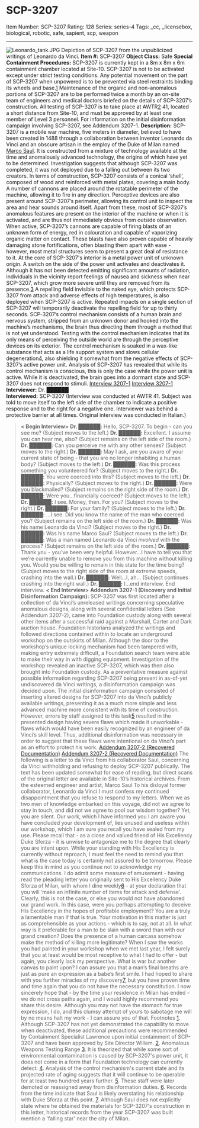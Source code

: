 # SCP-3207
Item Number: SCP-3207
Rating: 128
Series: series-4
Tags: _cc, _licensebox, biological, robotic, safe, sapient, scp, weapon

---

![Leonardo_tank.JPG](https://scp-wiki.wdfiles.com/local--files/scp-3207/Leonardo_tank.JPG)
Depiction of SCP-3207 from the unpublicized writings of Leonardo da Vinci.
**Item #:** SCP-3207
**Object Class:** Safe
**Special Containment Procedures:** SCP-3207 is currently kept in a 8m x 8m x 6m containment chamber located at Site-10. SCP-3207 is not to be activated except under strict testing conditions. Any potential movement on the part of SCP-3207 when unpowered is to be prevented via steel restraints binding its wheels and base.[1](javascript:;) Maintenance of the organic and non-anomalous portions of SCP-3207 are to be performed twice a month by an on-site team of engineers and medical doctors briefed on the details of SCP-3207’s construction.
All testing of SCP-3207 is to take place at AWTR[2](javascript:;) 41, located a short distance from Site-10, and must be approved by at least one member of Level 3 personnel.
For information on the initial disinformation campaign involving SCP-3207, see Addendum 3207-1.
**Description:** SCP-3207 is a mobile war machine, five meters in diameter, believed to have been created in 1488 through a collaboration between inventor Leonardo da Vinci and an obscure artisan in the employ of the Duke of Milan named [Marco Saul](http://www.scp-wiki.net/scp-1891). It is constructed from a mixture of technology available at the time and anomalously advanced technology, the origins of which have yet to be determined. Investigation suggests that although SCP-3207 was completed, it was not deployed due to a falling out between its two creators.
In terms of construction, SCP-3207 consists of a conical ‘shell’, composed of wood and reinforced with metal plates, covering a main body. A number of cannons are placed around the rotatable perimeter of the machine, allowing it to fire in any direction. Perceptive devices are also present around SCP-3207’s perimeter, allowing its control unit to inspect the area and hear sounds around itself. Apart from these, most of SCP-3207’s anomalous features are present on the interior of the machine or when it is activated, and are thus not immediately obvious from outside observation.
When active, SCP-3207’s cannons are capable of firing blasts of an unknown form of energy, red in colouration and capable of vaporizing organic matter on contact. These blasts have also proven capable of heavily damaging stone fortifications, often blasting them apart with ease - however, most metal structures seem to present a great deal of resistance to it.
At the core of SCP-3207's interior is a metal power unit of unknown origin. A switch on the side of the power unit activates and deactivates it. Although it has not been detected emitting significant amounts of radiation, individuals in the vicinity report feelings of nausea and sickness when near SCP-3207, which grow more severe until they are removed from its presence.[3](javascript:;) A repelling field invisible to the naked eye, which protects SCP-3207 from attack and adverse effects of high temperatures, is also deployed when SCP-3207 is active. Repeated impacts on a single section of SCP-3207 will temporarily deactivate the repelling field for up to thirty seconds.
SCP-3207’s control mechanism consists of a human brain and nervous system, stripped from an unknown donor and hooked into the machine’s mechanisms, the brain thus directing them through a method that is not yet understood. Testing with the control mechanism indicates that its only means of perceiving the outside world are through the perceptive devices on its exterior.
The control mechanism is soaked in a wax-like substance that acts as a life support system and slows cellular degeneration[4](javascript:;), also shielding it somewhat from the negative effects of SCP-3207’s active power unit. Analysis of SCP-3207 has revealed that while its control mechanism is conscious, this is only the case while the power unit is active. While it is deactivated, the brain goes into a dormant state and SCP-3207 does not respond to stimuli.
[Interview 3207-1](javascript:;)
[Interview 3207-1](javascript:;)
**Interviewer:** Dr. ██████  
**Interviewed:** SCP-3207
(Interview was conducted at AWTR 41. Subject was told to move itself to the left side of the chamber to indicate a positive response and to the right for a negative one. Interviewer was behind a protective barrier at all times. Original interview was conducted in Italian.)
> **< Begin Interview>**
> **Dr. ██████:** Hello, SCP-3207. To begin - can you see me?
> (Subject moves to the left.)
> **Dr. ██████:** Excellent. I assume you can hear me, also?
> (Subject remains on the left side of the room.)
> **Dr. ██████:** Can you perceive me with any other senses?
> (Subject moves to the right.)
> **Dr. ██████:** May I ask, are you aware of your current state of being - that you are no longer inhabiting a human body?
> (Subject moves to the left.)
> **Dr. ██████:** Was this process something you volunteered for?
> (Subject moves to the right.)
> **Dr. ██████:** You were coerced into this?
> (Subject moves to the left.)
> **Dr. ██████:** Physically?
> (Subject moves to the right.)
> **Dr. ██████:** Were you blackmailed?
> (Subject remains on the right side of the room.)
> **Dr. ██████:** Were you…financially coerced?
> (Subject moves to the left.)
> **Dr. ██████:** I see. Money, then. For you?
> (Subject moves to the right.)
> **Dr. ██████:** For your family?
> (Subject moves to the left.)
> **Dr. ██████:** …I see. Did you know the name of the man who coerced you?
> (Subject remains on the left side of the room.)
> **Dr. ██████:** Was his name Leonardo da Vinci?
> (Subject moves to the right.)
> **Dr. ██████:** Was his name Marco Saul?
> (Subject moves to the left.)
> **Dr. ██████:** Was a man named Leonardo da Vinci _involved_ with the process?
> (Subject remains on the left side of the room.)
> **Dr. ██████:** Thank you - you’ve been very helpful. However…I have to tell you that we’re currently unable to remove you from this machine without killing you. Would you be willing to remain in this state for the time being?
> (Subject moves to the right side of the room at extreme speeds, crashing into the wall.)
> **Dr. ██████:** Well…I, ah…
> (Subject continues crashing into the right wall.)
> **Dr. ██████:** I…end interview. End interview.
> **< End Interview>**
**Addendum 3207-1 (Discovery and Initial Disinformation Campaign):** SCP-3207 was first located after a collection of da Vinci’s unreleased writings concerning speculative anomalous designs, along with several confidential letters (See Addendum 3207-2), came into Foundation custody along with several other items after a successful raid against a Marshall, Carter and Dark auction house. Foundation historians analyzed the writings and followed directions contained within to locate an underground workshop on the outskirts of Milan.
Although the door to the workshop’s unique locking mechanism had been tampered with, making entry extremely difficult, a Foundation search team were able to make their way in with digging equipment. Investigation of the workshop revealed an inactive SCP-3207, which was then also brought into Foundation custody.
As a preventative measure against possible information regarding SCP-3207 being present in as-of-yet undiscovered da Vinci writings, a disinformation campaign was decided upon. The initial disinformation campaign consisted of inserting altered designs for SCP-3207 into da Vinci’s publicly available writings, presenting it as a much more simple and less advanced machine more consistent with its time of construction. However, errors by staff assigned to this task[5](javascript:;) resulted in the presented design having severe flaws which made it unworkable - flaws which would have been easily recognized by an engineer of da Vinci’s skill level. Thus, additional disinformation was necessary in order to suggest that these flaws were intentional on da Vinci’s part as an effort to protect his work.
[Addendum 3207-2 (Recovered Documentation)](javascript:;)
[Addendum 3207-2 (Recovered Documentation)](javascript:;)
The following is a letter to da Vinci from his collaborator Saul, concerning da Vinci withholding and refusing to deploy SCP-3207 publically. The text has been updated somewhat for ease of reading, but direct scans of the original letter are available in Site-10’s historical archives.
> From the esteemed engineer and artist, Marco Saul
> To his disloyal former collaborator, Leonardo da Vinci
> I must confess my continued disappointment that you refuse to respond to my letters. When we as two men of knowledge embarked on this voyage, did not we agree to stay in touch, and did not we agree to pool our wisdom together? Yet, you are silent. Our work, which I have informed you I am aware you have concluded your development of, lies unused and useless within our workshop, which I am sure you recall you have sealed from my use.
> Please recall that - as a close and valued friend of His Excellency Duke Sforza - it is unwise to antagonize me to the degree that clearly you are intent upon. While your standing with His Excellency is currently without reproach, I must feel the need to remind you that what is the case today is certainly not assured to be tomorrow. Please keep this in mind as you continue not to acknowledge my communications.
> I do admit some measure of amusement - having read the pleading letter you originally sent to His Excellency Duke Sforza of Milan, with whom I dine weekly[6](javascript:;) \- at your declaration that you will ‘make an infinite number of items for attack and defense’. Clearly, this is not the case, or else you would not have abandoned our grand work. In this case, were you perhaps attempting to deceive His Excellency in the hopes of profitable employment? You are a truly a lamentable man if that is true.
> Your motivation in this matter is just as comprehensible as your actions - which is to say, not at all. In what way is it preferable for a man to be slain with a sword than with our grand creation? Does the presence of a human carcass somehow make the method of killing more legitimate? When I saw the works you had painted in your workshop when we met last year, I felt surely that you at least would be most receptive to what I had to offer - but again, you clearly lack my perspective. What is war but another canvas to paint upon? I can assure you that a man’s final breaths are just as pure an expression as a babe’s first smile.
> I had hoped to share with you further miracles of my discovery[7](javascript:;), but you have proven time and time again that you do not have the necessary constitution. I now sincerely hope that - by the time your residence in Milan has ended - we do not cross paths again, and I would highly recommend you share this desire. Although you may not have the stomach for true expression, I do, and this clumsy attempt of yours to sabotage me will by no means halt my work - I can assure you of that.
Footnotes
[1](javascript:;). Although SCP-3207 has not yet demonstrated the capability to move when deactivated, these additional precautions were recommended by Containment Specialist Lawrence upon initial containment of SCP-3207 and have been approved by Site Director Willem.
[2](javascript:;). Anomalous Weapons Testing Range
[3](javascript:;). It is theorized that while some sort of environmental contamination is caused by SCP-3207's power unit, it does not come in a form that Foundation technology can currently detect.
[4](javascript:;). Analysis of the control mechanism's current state and its projected rate of aging suggests that it will continue to be operable for at least two hundred years further.
[5](javascript:;). These staff were later demoted or reassigned away from disinformation duties.
[6](javascript:;). Records from the time indicate that Saul is likely overstating his relationship with Duke Sforza at this point.
[7](javascript:;). Although Saul does not explicitly state where he obtained the materials for SCP-3207's construction in this letter, historical records from the year SCP-3207 was built mention a 'falling star' near the city of Milan.